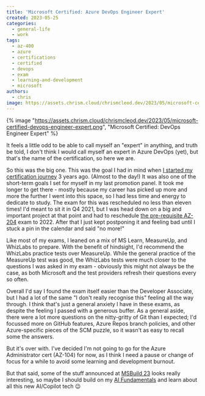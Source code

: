 ```yaml
---
title: 'Microsoft Certified: Azure DevOps Engineer Expert'
created: 2023-05-25
categories:
  - general-life
  - work
tags:
  - az-400
  - azure
  - certifications
  - certified
  - devops
  - exam
  - learning-and-development
  - microsoft
authors:
  - chris
image: https://assets.chrism.cloud/chrismcleod.dev/2023/05/microsoft-certified-devops-engineer-expert.png
---
```


{% image "https://assets.chrism.cloud/chrismcleod.dev/2023/05/microsoft-certified-devops-engineer-expert.png", "Microsoft Certified: DevOps Engineer Expert" %}

It feels a little odd to be able to call myself an "expert" in anything, and truth be told, I don't think I would call myself an expert in Azure DevOps (yet), but that's the name of the certification, so here we are.

So this was the big one. This was the goal I had in mind when [I started my certification journey](https://chrismcleod.dev/2020/05/21/microsoft-certified-azure-fundamentals/) 3 years ago. (Almost to the day!) It was also one of the short-term goals I set for myself in my last promotion panel. It took me longer to get there - mostly because my career has picked up more and more the further I went into this space, so I had less time and energy to dedicate to study. The exam for this was rescheduled no less than eleven times! I'd meant to sit it in Q4 2021, but I was head down on a big and important project at that point and had to reschedule [the pre-requisite AZ-204](https://chrismcleod.dev/2022/03/31/microsoft-certified-azure-developer-associate/) exam to 2022. After that I just kept postponing it and feeling bad until I stuck a pin in the calendar and said "no more!"

Like most of my exams, I leaned on a mix of MS Learn, MeasureUp, and WhizLabs to prepare. With the benefit of hindsight, I'd recommend the WhizLabs practice tests over MeasureUp. While the general practice of the MeasureUp test was good, the WhizLabs tests were much closer to the questions I was asked in my exam - obviously this might not always be the case, as both Microsoft and the test providers refresh their questions every so often.

Overall I'd say I found the exam itself easier than the Developer Associate, but I had a lot of the same "I don't really recognise this" feeling all the way through. I think that's just a general anxiety I have in these exams, as despite the feeling I passed with a generous buffer. As a general aside, there were a lot more questions on the nitty-gritty of Git than I expected; I'd focussed more on GitHub features, Azure Repos branch policies, and other Azure-specific pieces of the SCM puzzle, so it wasn't as easy to recall some the answers.

But it's over with. I've decided I'm not going to go for the Azure Administrator cert (AZ-104) for now, as I think I need a pause or change of focus for a while to avoid some learning and development burnout.

But that said, some of the stuff announced at [MSBuild 23](https://build.microsoft.com/en-US/home) looks really interesting, so maybe I should build on my [AI Fundamentals](https://chrismcleod.dev/2021/06/26/microsoft-certified-azure-ai-fundamentals/) and learn about all this new AI/Copilot tech 😉
